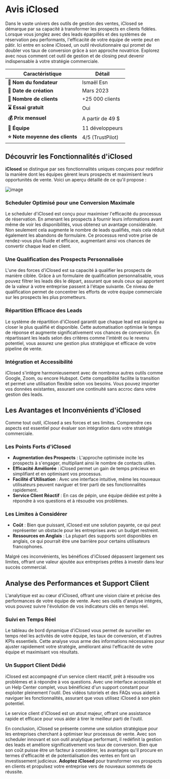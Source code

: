 # Avis iClosed

Dans le vaste univers des outils de gestion des ventes, iClosed se démarque par sa capacité à transformer les prospects en clients fidèles. Lorsque vous jonglez avec des leads éparpillés et des systèmes de réservation peu performants, l'efficacité de votre équipe de vente peut en pâtir. Ici entre en scène iClosed, un outil révolutionnaire qui promet de doubler vos taux de conversion grâce à son approche novatrice. Explorez avec nous comment cet outil de gestion et de closing peut devenir indispensable à votre stratégie commerciale.

| Caractéristique | Détail |
| --- | --- |
| **🪪 Nom du fondateur** | Ismaël Esn |
| **📅 Date de création** | Mars 2023 |
| **👥 Nombre de clients** | +25 000 clients |
| **⌛ Essai gratuit** | Oui |
| **💰 Prix mensuel** | A partir de 49 $ |
| **🤝 Équipe** | 11 développeurs |
| **⭐ Note moyenne des clients** | 4/5 (TrustPilot) |


## Découvrir les Fonctionnalités d'iClosed

**iClosed** se distingue par ses fonctionnalités uniques conçues pour redéfinir la manière dont les équipes gèrent leurs prospects et maximisent leurs opportunités de vente. Voici un aperçu détaillé de ce qu'il propose :

![image](https://github.com/user-attachments/assets/04630e3d-7bc9-4c10-b54c-876b459b3051)

### Scheduler Optimisé pour une Conversion Maximale

Le scheduler d'iClosed est conçu pour maximiser l'efficacité du processus de réservation. En amenant les prospects à fournir leurs informations avant même de voir les disponibilités, vous obtenez un avantage considérable. Non seulement cela augmente le nombre de leads qualifiés, mais cela réduit également les abandons de formulaire. Ce processus rend votre prise de rendez-vous plus fluide et efficace, augmentant ainsi vos chances de convertir chaque lead en client.

### Une Qualification des Prospects Personnalisée

L'une des forces d'iClosed est sa capacité à qualifier les prospects de manière ciblée. Grâce à un formulaire de qualification personnalisable, vous pouvez filtrer les leads dès le départ, assurant que seuls ceux qui apportent de la valeur à votre entreprise passent à l'étape suivante. Ce niveau de qualification permet de concentrer les efforts de votre équipe commerciale sur les prospects les plus prometteurs.

### Répartition Efficace des Leads

Le système de répartition d'iClosed garantit que chaque lead est assigné au closer le plus qualifié et disponible. Cette automatisation optimise le temps de réponse et augmente significativement vos chances de conversion. En répartissant les leads selon des critères comme l'intérêt ou le revenu potentiel, vous assurez une gestion plus stratégique et efficace de votre pipeline de vente.

### Intégration et Accessibilité

iClosed s'intègre harmonieusement avec de nombreux autres outils comme Google, Zoom, ou encore Hubspot. Cette compatibilité facilite la transition et permet une utilisation flexible selon vos besoins. Vous pouvez importer vos données existantes, assurant une continuité sans accroc dans votre gestion des leads.

## Les Avantages et Inconvénients d'iClosed

Comme tout outil, iClosed a ses forces et ses limites. Comprendre ces aspects est essentiel pour évaluer son intégration dans votre stratégie commerciale.

### Les Points Forts d'iClosed

- **Augmentation des Prospects** : L'approche optimisée incite les prospects à s'engager, multipliant ainsi le nombre de contacts utiles.
- **Efficacité Améliorée** : iClosed permet un gain de temps précieux en simplifiant et en optimisant vos processus.
- **Facilité d'Utilisation** : Avec une interface intuitive, même les nouveaux utilisateurs peuvent naviguer et tirer parti de ses fonctionnalités rapidement.
- **Service Client Réactif** : En cas de pépin, une équipe dédiée est prête à répondre à vos questions et à résoudre vos problèmes.

### Les Limites à Considérer

- **Coût** : Bien que puissant, iClosed est une solution payante, ce qui peut représenter un obstacle pour les entreprises avec un budget restreint.
- **Ressources en Anglais** : La plupart des supports sont disponibles en anglais, ce qui pourrait être une barrière pour certains utilisateurs francophones.

Malgré ces inconvénients, les bénéfices d'iClosed dépassent largement ses limites, offrant une valeur ajoutée aux entreprises prêtes à investir dans leur succès commercial.

## Analyse des Performances et Support Client

L'analytique est au cœur d'iClosed, offrant une vision claire et précise des performances de votre équipe de vente. Avec ses outils d'analyse intégrés, vous pouvez suivre l'évolution de vos indicateurs clés en temps réel.

### Suivi en Temps Réel

Le tableau de bord dynamique d'iClosed vous permet de surveiller en temps réel les activités de votre équipe, les taux de conversion, et d'autres KPIs essentiels. Cette analyse vous arme des informations nécessaires pour ajuster rapidement votre stratégie, améliorant ainsi l'efficacité de votre équipe et maximisant vos résultats.

### Un Support Client Dédié

iClosed est accompagné d'un service client réactif, prêt à résoudre vos problèmes et à répondre à vos questions. Avec une interface accessible et un Help Center complet, vous bénéficiez d'un support constant pour exploiter pleinement l'outil. Des vidéos tutoriels et des FAQs vous aident à naviguer les fonctionnalités, assurant que vous utilisez iClosed à son plein potentiel.

Le service client d'iClosed est un atout majeur, offrant une assistance rapide et efficace pour vous aider à tirer le meilleur parti de l'outil.

En conclusion, iClosed se présente comme une solution stratégique pour les entreprises cherchant à optimiser leur processus de vente. Avec son scheduler innovant et son outil analytique performant, il redéfinit la gestion des leads et améliore significativement vos taux de conversion. Bien que son coût puisse être un facteur à considérer, les avantages qu'il procure en termes d'efficacité et de potentialisation des ventes en font un investissement judicieux. **Adoptez iClosed** pour transformer vos prospects en clients et propulsez votre entreprise vers de nouveaux sommets de réussite.
